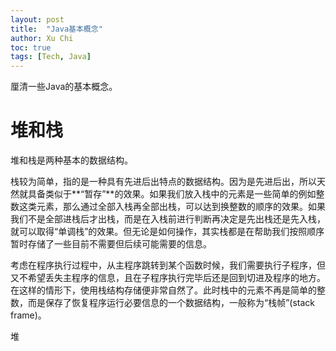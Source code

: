 ```yaml
---
layout: post
title:  "Java基本概念"
author: Xu Chi
toc: true
tags: [Tech, Java]
---
```




厘清一些Java的基本概念。

# 堆和栈

堆和栈是两种基本的数据结构。

栈较为简单，指的是一种具有先进后出特点的数据结构。因为是先进后出，所以天然就具备类似于**“暂存”**的效果。如果我们放入栈中的元素是一些简单的例如整数这类元素，那么通过全部入栈再全部出栈，可以达到换整数的顺序的效果。如果我们不是全部进栈后才出栈，而是在入栈前进行判断再决定是先出栈还是先入栈，就可以取得“单调栈”的效果。但无论是如何操作，其实栈都是在帮助我们按照顺序暂时存储了一些目前不需要但后续可能需要的信息。

考虑在程序执行过程中，从主程序跳转到某个函数时候，我们需要执行子程序，但又不希望丢失主程序的信息，且在子程序执行完毕后还是回到切进及程序的地方。在这样的情形下，使用栈结构存储便非常自然了。此时栈中的元素不再是简单的整数，而是保存了恢复程序运行必要信息的一个数据结构，一般称为“栈帧”(stack frame)。

堆


